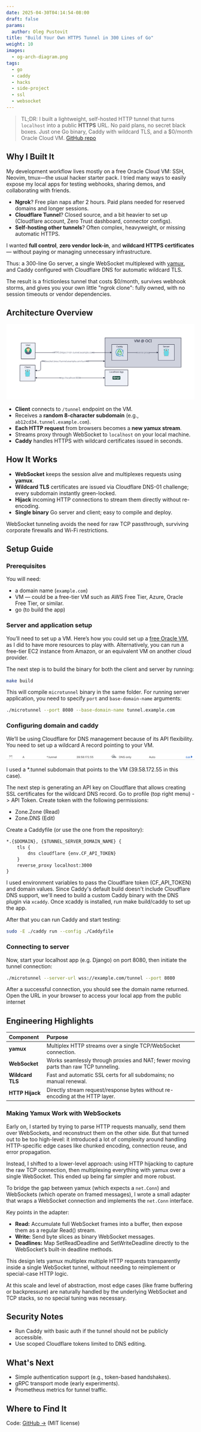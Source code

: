 ```yaml
---
date: 2025-04-30T04:14:54-08:00
draft: false
params:
  author: Oleg Pustovit
title: "Build Your Own HTTPS Tunnel in 300 Lines of Go"
weight: 10
images:
  - og-arch-diagram.png
tags:
  - go
  - caddy
  - hacks
  - side-project
  - ssl
  - websocket
---
```


> TL;DR: I built a lightweight, self-hosted HTTP tunnel that turns `localhost` into a public **HTTPS** URL. No paid plans, no secret black boxes. Just one Go binary, Caddy with wildcard TLS, and a $0/month Oracle Cloud VM. [GitHub repo](https://github.com/nexo-tech/microtunnel)

## Why I Built It

My development workflow lives mostly on a free Oracle Cloud VM: SSH, Neovim, tmux—the usual hacker starter pack. I tried many ways to easily expose my local apps for testing webhooks, sharing demos, and collaborating with friends.

- **Ngrok**? Free plan naps after 2 hours. Paid plans needed for reserved domains and longer sessions.
- **Cloudflare Tunnel**? Closed source, and a bit heavier to set up (Cloudflare account, Zero Trust dashboard, connector configs).
- **Self-hosting other tunnels**? Often complex, heavyweight, or missing automatic HTTPS.

I wanted **full control**, **zero vendor lock-in**, and **wildcard HTTPS certificates** — without paying or managing unnecessary infrastructure.

Thus: a 300-line Go server, a single WebSocket multiplexed with [yamux](https://github.com/hashicorp/yamux), and Caddy configured with Cloudflare DNS for automatic wildcard TLS.

The result is a frictionless tunnel that costs $0/month, survives webhook storms, and gives you your own little "ngrok clone": fully owned, with no session timeouts or vendor dependencies.

## Architecture Overview

![](./arch-diagram.svg)

- **Client** connects to `/tunnel` endpoint on the VM.
- Receives a **random 8-character subdomain** (e.g., `ab12cd34.tunnel.example.com`).
- **Each HTTP request** from browsers becomes a **new yamux stream**.
- Streams proxy through WebSocket to `localhost` on your local machine.
- **Caddy** handles HTTPS with wildcard certificates issued in seconds.

## How It Works

- **WebSocket** keeps the session alive and multiplexes requests using **yamux**.
- **Wildcard TLS** certificates are issued via Cloudflare DNS-01 challenge; every subdomain instantly green-locked.
- **Hijack** incoming HTTP connections to stream them directly without re-encoding.
- **Single binary** Go server and client; easy to compile and deploy.

WebSocket tunneling avoids the need for raw TCP passthrough, surviving corporate firewalls and Wi-Fi restrictions.

## Setup Guide

### Prerequisites

You will need:

- a domain name (`example.com`)
- VM — could be a free-tier VM such as AWS Free Tier, Azure, Oracle Free Tier, or similar.
- go (to build the app)

### Server and application setup

You’ll need to set up a VM. Here’s how you could set up a [free Oracle VM](https://nexo.sh/posts/setup-oracle-vm/), as I did to have more resources to play with. Alternatively, you can run a free-tier EC2 instance from Amazon, or an equivalent VM on another cloud provider.

The next step is to build the binary for both the client and server by running:

```sh
make build
```

This will compile `microtunnel` binary in the same folder. For running server application, you need to specify `port` and `base-domain-name` arguments:

```sh
./microtunnel --port 8080 --base-domain-name tunnel.example.com
```

### Configuring domain and caddy

We’ll be using Cloudflare for DNS management because of its API flexibility. You need to set up a wildcard A record pointing to your VM.

![](./export2.svg)

I used a \*.tunnel subdomain that points to the VM (39.58.172.55 in this case).

The next step is generating an API key on Cloudflare that allows creating SSL certificates for the wildcard DNS record. Go to profile (top right menu) -> API Token. Create token with the following permissions:

- Zone.Zone (Read)
- Zone.DNS (Edit)

Create a Caddyfile (or use the one from the repository):

```Caddyfile
*.{$DOMAIN}, {$TUNNEL_SERVER_DOMAIN_NAME} {
	tls {
		dns cloudflare {env.CF_API_TOKEN}
	}
	reverse_proxy localhost:3000
}
```

I used environment variables to pass the Cloudflare token (CF_API_TOKEN) and domain values. Since Caddy's default build doesn't include Cloudflare DNS support, we'll need to build a custom Caddy binary with the DNS plugin via `xcaddy`. Once xcaddy is installed, run make build/caddy to set up the app.

After that you can run Caddy and start testing:

```sh
sudo -E ./caddy run --config ./Caddyfile
```

### Connecting to server

Now, start your localhost app (e.g. Django) on port 8080, then initiate the tunnel connection:

```sh
./microtunnel --server-url wss://example.com/tunnel --port 8080
```

After a successful connection, you should see the domain name returned. Open the URL in your browser to access your local app from the public internet

## Engineering Highlights

| Component        | Purpose                                                                              |
| :--------------- | :----------------------------------------------------------------------------------- |
| **yamux**        | Multiplex HTTP streams over a single TCP/WebSocket connection.                       |
| **WebSocket**    | Works seamlessly through proxies and NAT; fewer moving parts than raw TCP tunneling. |
| **Wildcard TLS** | Fast and automatic SSL certs for all subdomains; no manual renewal.                  |
| **HTTP Hijack**  | Directly stream request/response bytes without re-encoding at the HTTP layer.        |

### Making Yamux Work with WebSockets

Early on, I started by trying to parse HTTP requests manually, send them over WebSockets, and reconstruct them on the other side. But that turned out to be too high-level: it introduced a lot of complexity around handling HTTP-specific edge cases like chunked encoding, connection reuse, and error propagation.

Instead, I shifted to a lower-level approach: using HTTP hijacking to capture the raw TCP connection, then multiplexing everything with yamux over a single WebSocket. This ended up being far simpler and more robust.

To bridge the gap between yamux (which expects a `net.Conn`) and WebSockets (which operate on framed messages), I wrote a small adapter that wraps a WebSocket connection and implements the `net.Conn` interface.

Key points in the adapter:

- **Read:** Accumulate full WebSocket frames into a buffer, then expose them as a regular Read() stream.
- **Write:** Send byte slices as binary WebSocket messages.
- **Deadlines:** Map SetReadDeadline and SetWriteDeadline directly to the WebSocket’s built-in deadline methods.

This design lets yamux multiplex multiple HTTP requests transparently inside a single WebSocket tunnel, without needing to reimplement or special-case HTTP logic.

At this scale and level of abstraction, most edge cases (like frame buffering or backpressure) are naturally handled by the underlying WebSocket and TCP stacks, so no special tuning was necessary.

## Security Notes

- Run Caddy with basic auth if the tunnel should not be publicly accessible.
- Use scoped Cloudflare tokens limited to DNS editing.

## What's Next

- Simple authentication support (e.g., token-based handshakes).
- gRPC transport mode (early experiments).
- Prometheus metrics for tunnel traffic.

## Where to Find It

Code: [GitHub →](https://github.com/nexo-tech/microtunnel) (MIT license)
